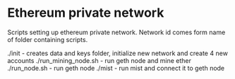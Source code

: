 # Ethereum private network
Scripts setting up ethereum private network. Network id comes form name of folder containing scripts.

./init - creates data and keys folder, initialize new network and create 4 new accounts
./run_mining_node.sh - run geth node and mine ether
./run_node.sh - run geth node
./mist - run mist and connect it to geth node

